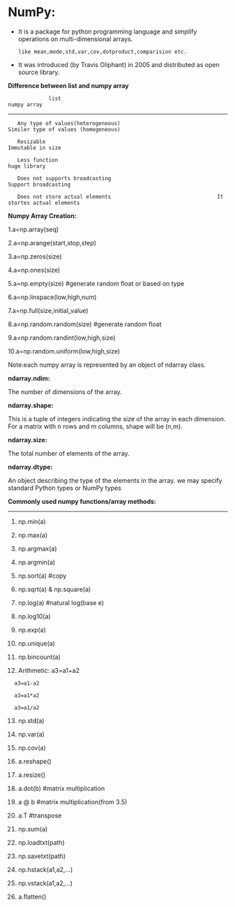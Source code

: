 # NumPy:

- It is a package for python programming language and simplify operations on multi-dimensional arrays.
	
	  like mean,mode,std,var,cov,dotproduct,comparision etc.

- It was introduced (by Travis Oliphant) in  2005 and distributed as open source library.

	
**Difference  between list and numpy array**
 

	             list		                                                     numpy array
___________________________________________________________________________________________________________________________
	     
       Any type of values(heterogeneous)		                       Similer type of values (homogeneous)  
	                                                                                                                                  
       Resizable	                                                       Immutable in size

       Less function	                                               huge library
	
       Does not supports broadcasting                                      Support broadcasting
                                                             
       Does not store actual elements	                               It stortes actual elements
		
  

**Numpy Array Creation:**

   1.a=np.array(seq)

   2.a=np.arange(start,stop,step)

   3.a=np.zeros(size)

   4.a=np.ones(size)

   5.a=np.empty(size)	#generate random float or based on type

   6.a=np.linspace(low,high,num)

   7.a=np.full(size,initial_value)

   8.a=np.random.random(size) 	#generate random float 

   9.a=np.random.randint(low,high,size)

   10.a=np.random.uniform(low,high,size)

   Note:each numpy array is represented by an object of ndarray class.


**ndarray.ndim:**

   The number of dimensions of the array.

**ndarray.shape:**

   This is a tuple of integers indicating the size of the array in each dimension. For a matrix with n rows and m columns, shape will be (n,m).

**ndarray.size:**

   The total number of elements of the array.

**ndarray.dtype:**

   An object describing the type of the elements in the array. 
	 we may specify standard Python types or NumPy types


**Commonly used numpy functions/array methods:**
_______________________________________________________________________________________________________________________________________

   1.  np.min(a)

   2.  np.max(a)

   3.  np.argmax(a)

   4.  np.argmin(a)
   
   5.  np.sort(a) #copy
   
   6.  np.sqrt(a)	& np.square(a)
   
   7.  np.log(a) #natural log(base e)
   
   8.  np.log10(a)
   
   9.  np.exp(a)
   
   10. np.unique(a)
   
   11. np.bincount(a)
   
   12. Arithmetic:
	    a3=a1+a2
	    
      a3=a1-a2
	    
      a3=a1*a2
	    
      a3=a1/a2
   
   13. np.std(a)
   
   14. np.var(a)
   
   15. np.cov(a)
   
   16. a.reshape()
   
   17. a.resize()
   
   18. a.dot(b) #matrix multiplication
   
   19. a @ b #matrix multiplication(from 3.5)
   
   20. a.T	#transpose
   
   21. np.sum(a)
   
   22. np.loadtxt(path)
   
   23. np.savetxt(path)
   
   24. np.hstack(a1,a2,...)
   
   25. np.vstack(a1,a2,...)
   
   26. a.flatten()


